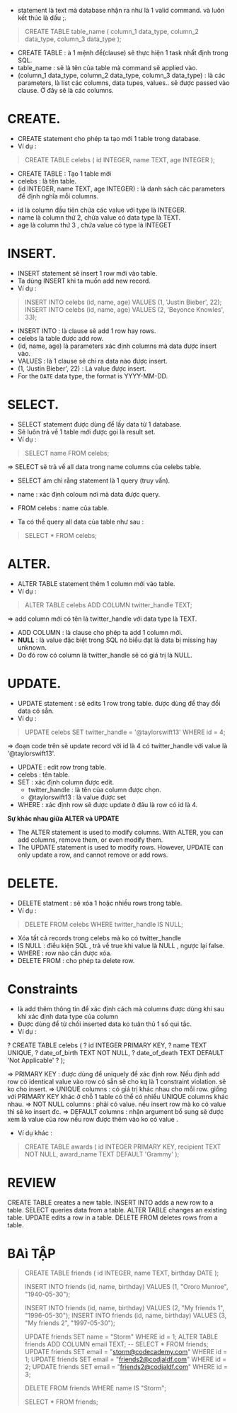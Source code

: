 - statement là text mà database nhận ra như là 1 valid command. và luôn kết thúc là dấu ;. 

>   CREATE TABLE table_name (
>      column_1 data_type, 
>      column_2 data_type, 
>      column_3 data_type
>   );

- CREATE TABLE : à 1 mệnh đề(clause) sẽ thực hiện 1 task nhất định trong SQL.
- table_name : sẽ là tên của table mà command sẽ applied vào.
- (column_1 data_type, column_2 data_type, column_3 data_type) : là các parameters, là list các columns, data tupes, values.. sẽ được passed vào clause. Ở đây sẽ là các columns.


# CREATE.
- CREATE statement cho phép ta tạo mới 1 table trong database.
- Ví dụ :

>   CREATE TABLE celebs (
>      id INTEGER, 
>      name TEXT, 
>      age INTEGER
>   );

- CREATE TABLE : Tạo 1 table mới 
- celebs : là tên table.
- (id INTEGER, name TEXT, age INTEGER) : là danh sách các parameters để định nghĩa mỗi columns.
+ id là column đầu tiên chứa các value với type là INTEGER.
+ name là column thứ 2, chứa value có data type là TEXT.
+ age là column thứ 3 , chứa value có type là INTEGET


# INSERT.
- INSERT statement sẽ insert 1 row mới vào table.
- Ta dùng INSERT khi ta muốn add new record.
- Ví dụ :

>   INSERT INTO celebs (id, name, age) 
>   VALUES (1, 'Justin Bieber', 22);
>   INSERT INTO celebs (id, name, age) 
>   VALUES (2, 'Beyonce Knowles', 33); 

- INSERT INTO : là clause sẽ add 1 row hay rows.
- celebs là table được add row.
- (id, name, age) là parameters xác định columns mà data được insert vào.
- VALUES : là 1 clause sẽ chỉ ra data nào được insert.
- (1, 'Justin Bieber', 22) : Là value được insert.
- For the `DATE` data type, the format is YYYY-MM-DD.


# SELECT.
- SELECT statement được dùng để lấy data từ 1 database.
- Sẽ luôn trả về 1 table mới được gọi là result set.
- Ví dụ :

>   SELECT name FROM celebs;

=> SELECT sẽ trả về all data trong name columns của celebs table.

- SELECT ám chỉ rằng statement là 1 query (truy vấn).
- name  : xác định coloum nơi mà data được query.
- FROM celebs : name của table.

- Ta có thể query all data của table như sau :

>   SELECT * FROM celebs;

# ALTER.
- ALTER TABLE statement thêm 1 column mới vào table.
- Ví dụ :

>   ALTER TABLE celebs 
>   ADD COLUMN twitter_handle TEXT;

=> add column mới có tên là twitter_handle với data type là TEXT.
- ADD COLUMN : là clause cho phép ta add 1 column mới.
- __NULL__ : là value đặc biệt trong SQL nó biểu đạt là data bị missing hay unknown.
- Do đó row có column là twitter_handle sẽ có giá trị là NULL.


# UPDATE.
- UPDATE statement : sẽ edits 1 row trong table. được dùng để thay đổi data có sẵn.
- Ví dụ :

>   UPDATE celebs 
>   SET twitter_handle = '@taylorswift13' 
>   WHERE id = 4; 

=> đoạn code trên sẽ update record với id là 4 có twitter_handle với value là '@taylorswift13'.

- UPDATE : edit row trong table.
- celebs : tên table.
- SET : xác định column được edit.
    + twitter_handle : là tên của column được chọn.
    + @taylorswift13 : là value được set
- WHERE  : xác định row sẽ được update ở đâu là row có id là 4.

__Sự khác nhau giữa ALTER và UPDATE__

- The ALTER statement is used to modify columns. With ALTER, you can add columns, remove them, or even modify them.
- The UPDATE statement is used to modify rows. However, UPDATE can only update a row, and cannot remove or add rows.

# DELETE.
- DELETE statment : sẽ xóa 1 hoặc nhiều rows trong table.
- Ví dụ :

>   DELETE FROM celebs 
>   WHERE twitter_handle IS NULL;

- Xóa tất cả records trong celebs mà ko có twitter_handle
- IS NULL : điều kiện SQL , trả về true khi value là NULL , ngược lại false.
- WHERE : row nào cần được xóa.
- DELETE FROM : cho phép ta delete row.

# Constraints
- là add thêm thông tin để xác định cách mà columns được dùng khi sau khi xác định data type của column 
- Được dùng để từ chối inserted data ko tuân thủ 1 số qui tắc.
- Ví dụ :

?   CREATE TABLE celebs (
?      id INTEGER PRIMARY KEY, 
?      name TEXT UNIQUE,
?      date_of_birth TEXT NOT NULL,
?      date_of_death TEXT DEFAULT 'Not Applicable'
?   );

=> PRIMARY KEY : được dùng để uniquely để xác định row. Nếu định add row có identical value vào row có sẵn sẽ cho kq là 1 constraint violation. sẽ ko cho insert.
=> UNIQUE columns : có giá trị khác nhau cho mỗi row. giống với PRIMARY KEY khác ở chỗ 1 table có thể có nhiều UNIQUE columns khác nhau.
=> NOT NULL columns : phải có value. nếu insert row mà ko có value thì sẽ ko insert đc.
=> DEFAULT columns : nhận argument bổ sung sẽ được xem là value của row nếu row được thêm vào ko có value .
- Ví dụ khác :

>   CREATE TABLE awards (
>      id INTEGER PRIMARY KEY,
>      recipient TEXT NOT NULL,
>      award_name TEXT DEFAULT 'Grammy'
>   );

# REVIEW

CREATE TABLE creates a new table.
INSERT INTO adds a new row to a table.
SELECT queries data from a table.
ALTER TABLE changes an existing table.
UPDATE edits a row in a table.
DELETE FROM deletes rows from a table.


# BAì TẬP

>   CREATE TABLE friends (
>     id INTEGER,
>     name TEXT,
>     birthday DATE
>   );
>   
>   INSERT INTO friends (id, name, birthday)
>   VALUES (1, "Ororo Munroe", "1940-05-30");
>   
>   INSERT INTO friends (id, name, birthday)
>   VALUES (2, "My friends 1", "1996-05-30");
>   INSERT INTO friends (id, name, birthday)
>   VALUES (3, "My friends 2", "1997-05-30");
>   
>   UPDATE friends
>   SET name = "Storm"
>   WHERE id = 1;
>   ALTER TABLE friends
>   ADD COLUMN email TEXT;
>   -- SELECT * FROM friends;
>   UPDATE friends
>   SET email = "storm@codecademy.com"
>   WHERE id = 1;
>   UPDATE friends
>   SET email = "friends2@codjaldf.com"
>   WHERE id = 2;
>   UPDATE friends
>   SET email = "friends2@codjaldf.com"
>   WHERE id = 3;
>   
>   DELETE FROM friends 
>   WHERE name IS "Storm";
>   
>   SELECT * FROM friends;